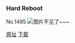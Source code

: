 ### Hard Reboot
No.1495
![图片不见了~~~](https://imgs.xkcd.com/comics/hard_reboot.png)

[原址](https://xkcd.com//1495) [下载](https://imgs.xkcd.com/comics/hard_reboot.png)

